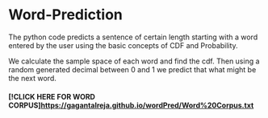 # Word-Prediction
The python code predicts a sentence of certain length starting with a word entered by the user using the basic concepts of CDF and Probability.

We calculate the sample space of each word and find the cdf. Then using a random generated decimal between 0 and 1 we predict that what might be the next word.
#### [!CLICK HERE FOR WORD CORPUS]https://gagantalreja.github.io/wordPred/Word%20Corpus.txt
